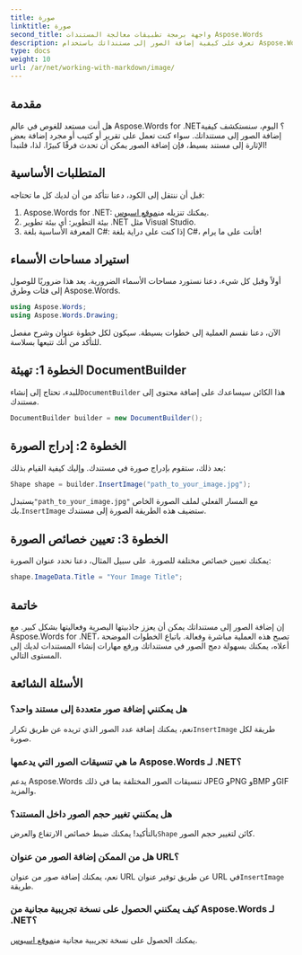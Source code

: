 ```yaml
---
title: صورة
linktitle: صورة
second_title: واجهة برمجة تطبيقات معالجة المستندات Aspose.Words
description: تعرف على كيفية إضافة الصور إلى مستنداتك باستخدام Aspose.Words for .NET من خلال هذا الدليل التفصيلي. يمكنك تحسين مستنداتك باستخدام العناصر المرئية في وقت قصير.
type: docs
weight: 10
url: /ar/net/working-with-markdown/image/
---
```

## مقدمة

هل أنت مستعد للغوص في عالم Aspose.Words for .NET؟ اليوم، سنستكشف كيفية إضافة الصور إلى مستنداتك. سواء كنت تعمل على تقرير أو كتيب أو مجرد إضافة بعض الإثارة إلى مستند بسيط، فإن إضافة الصور يمكن أن تحدث فرقًا كبيرًا. لذا، فلنبدأ!

## المتطلبات الأساسية

قبل أن ننتقل إلى الكود، دعنا نتأكد من أن لديك كل ما تحتاجه:

1.  Aspose.Words for .NET: يمكنك تنزيله من[موقع اسبوس](https://releases.aspose.com/words/net/).
2. بيئة التطوير: أي بيئة تطوير .NET مثل Visual Studio.
3. المعرفة الأساسية بلغة C#: إذا كنت على دراية بلغة C#، فأنت على ما يرام!

## استيراد مساحات الأسماء

أولاً وقبل كل شيء، دعنا نستورد مساحات الأسماء الضرورية. يعد هذا ضروريًا للوصول إلى فئات وطرق Aspose.Words.

```csharp
using Aspose.Words;
using Aspose.Words.Drawing;
```

الآن، دعنا نقسم العملية إلى خطوات بسيطة. سيكون لكل خطوة عنوان وشرح مفصل للتأكد من أنك تتبعها بسلاسة.

## الخطوة 1: تهيئة DocumentBuilder

 للبدء، تحتاج إلى إنشاء`DocumentBuilder` هذا الكائن سيساعدك على إضافة محتوى إلى مستندك.

```csharp
DocumentBuilder builder = new DocumentBuilder();
```

## الخطوة 2: إدراج الصورة

بعد ذلك، ستقوم بإدراج صورة في مستندك. وإليك كيفية القيام بذلك:

```csharp
Shape shape = builder.InsertImage("path_to_your_image.jpg");
```

 يستبدل`"path_to_your_image.jpg"` مع المسار الفعلي لملف الصورة الخاص بك.`InsertImage` ستضيف هذه الطريقة الصورة إلى مستندك.

## الخطوة 3: تعيين خصائص الصورة

يمكنك تعيين خصائص مختلفة للصورة. على سبيل المثال، دعنا نحدد عنوان الصورة:

```csharp
shape.ImageData.Title = "Your Image Title";
```

## خاتمة

إن إضافة الصور إلى مستنداتك يمكن أن يعزز جاذبيتها البصرية وفعاليتها بشكل كبير. مع Aspose.Words for .NET، تصبح هذه العملية مباشرة وفعالة. باتباع الخطوات الموضحة أعلاه، يمكنك بسهولة دمج الصور في مستنداتك ورفع مهارات إنشاء المستندات لديك إلى المستوى التالي.

## الأسئلة الشائعة

### هل يمكنني إضافة صور متعددة إلى مستند واحد؟  
نعم، يمكنك إضافة عدد الصور الذي تريده عن طريق تكرار`InsertImage` طريقة لكل صورة.

### ما هي تنسيقات الصور التي يدعمها Aspose.Words لـ .NET؟  
يدعم Aspose.Words تنسيقات الصور المختلفة بما في ذلك JPEG وPNG وBMP وGIF والمزيد.

### هل يمكنني تغيير حجم الصور داخل المستند؟  
 بالتأكيد! يمكنك ضبط خصائص الارتفاع والعرض`Shape` كائن لتغيير حجم الصور.

### هل من الممكن إضافة الصور من عنوان URL؟  
 نعم، يمكنك إضافة صور من عنوان URL عن طريق توفير عنوان URL في`InsertImage` طريقة.

### كيف يمكنني الحصول على نسخة تجريبية مجانية من Aspose.Words لـ .NET؟  
 يمكنك الحصول على نسخة تجريبية مجانية من[موقع اسبوس](https://releases.aspose.com/).